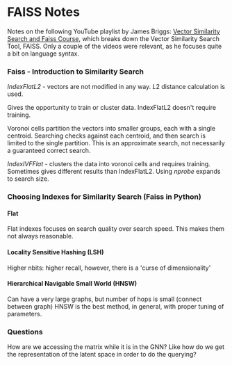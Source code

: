 # FAISS Notes
Notes on the following YouTube playlist by James Briggs: [Vector Similarity Search and Faiss Course](https://www.youtube.com/playlist?list=PLIUOU7oqGTLhlWpTz4NnuT3FekouIVlqc), which breaks down the Vector Similarity Search Tool, FAISS.
Only a couple of the videos were relevant, as he focuses quite a bit on language syntax.

### Faiss - Introduction to Similarity Search
*IndexFlatL2* - vectors are not modified in any way. $L2$ distance calculation is used.

Gives the opportunity to train or cluster data. IndexFlatL2 doesn't require training.

Voronoi cells partition the vectors into smaller groups, each with a single centroid. Searching checks against each centroid, and then search is limited to the single partition. This is an approximate search, not necessarily a guaranteed correct search.

*IndexIVFFlat* - clusters the data into voronoi cells and requires training. Sometimes gives different results than IndexFlatL2. Using $nprobe$ expands to search size.

### Choosing Indexes for Similarity Search (Faiss in Python)
#### Flat
Flat indexes focuses on search quality over search speed. This makes them not always reasonable. 

#### Locality Sensitive Hashing (LSH)
Higher nbits: higher recall, however, there is a 'curse of dimensionality'

#### Hierarchical Navigable Small World (HNSW)
Can have a very large graphs, but number of hops is small (connect between graph)
HNSW is the best method, in general, with proper tuning of parameters.


### Questions
How are we accessing the matrix while it is in the GNN? Like how do we get the representation of the latent space in order to do the querying?